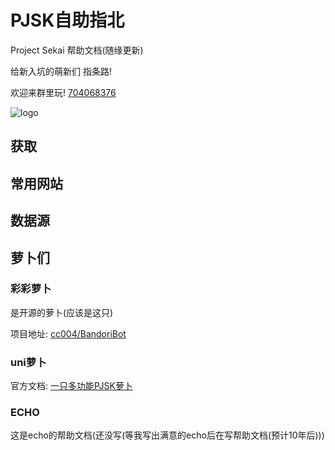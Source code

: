 # PJSK自助指北
Project Sekai 帮助文档(随缘更新)

给新入坑的萌新们 指条路!

欢迎来群里玩! [704068376](https://qm.qq.com/cgi-bin/qm/qr?k=qkLGygmMTqu_5hj5d4NAXpCAncfB8HQc&jump_from=webapi)

![logo]()

## 获取

## 常用网站

## 数据源



## 萝卜们

### 彩彩萝卜

是开源的萝卜(应该是这只)

项目地址: [cc004/BandoriBot](https://github.com/cc004/BandoriBot)

### uni萝卜

官方文档: [一只多功能PJSK萝卜](https://bot.unijzlsx.com/)

### ECHO

这是echo的帮助文档(还没写(等我写出满意的echo后在写帮助文档(预计10年后)))




